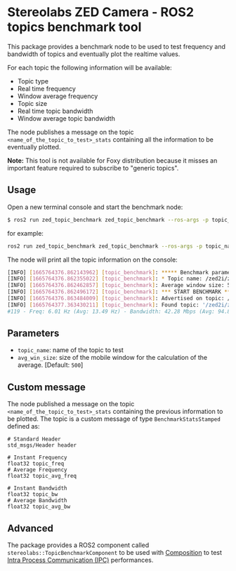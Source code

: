# Stereolabs ZED Camera - ROS2 topics benchmark tool

This package provides a benchmark node to be used to test frequency and bandwidth of topics and eventually plot the realtime values.

For each topic the following information will be available:

* Topic type
* Real time frequency
* Window average frequency
* Topic size
* Real time topic bandwidth
* Window average topic bandwidth

The node publishes a message on the topic `<name_of_the_topic_to_test>_stats` containing all the information to be eventually plotted.

**Note:** This tool is not available for Foxy distribution because it misses an important feature required to subscribe to "generic topics".

## Usage

Open a new terminal console and start the benchmark node:

```bash
$ ros2 run zed_topic_benchmark zed_topic_benchmark --ros-args -p topic_name:=<name_of_the_topic_to_test>
```

for example:

```bash
ros2 run zed_topic_benchmark zed_topic_benchmark --ros-args -p topic_name:=/zed2i/zed_node/rgb/image_rect_color
```

The node will print all the topic information on the console:

```bash
[INFO] [1665764376.862143962] [topic_benchmark]: ***** Benchmark parameters *****
[INFO] [1665764376.862355022] [topic_benchmark]: * Topic name: /zed2i/zed_node/rgb/image_rect_color
[INFO] [1665764376.862462857] [topic_benchmark]: Average window size: 500
[INFO] [1665764376.862496172] [topic_benchmark]: *** START BENCHMARK ***
[INFO] [1665764376.863484009] [topic_benchmark]: Advertised on topic: /zed2i/zed_node/rgb/image_rect_color_stats
[INFO] [1665764377.363430211] [topic_benchmark]: Found topic: '/zed2i/zed_node/rgb/image_rect_color' of type: 'sensor_msgs/msg/Image'
#119 - Freq: 6.01 Hz (Avg: 13.49 Hz) - Bandwidth: 42.28 Mbps (Avg: 94.87 Mbps) - Msg size: 0.88 MB
```

## Parameters

* `topic_name`: name of the topic to test
* `avg_win_size`: size of the mobile window for the calculation of the average. [Default: `500`]

## Custom message

The node published a message on the topic `<name_of_the_topic_to_test>_stats` containing the previous information to be plotted.
The topic is a custom message of type `BenchmarkStatsStamped` defined as:

```
# Standard Header
std_msgs/Header header

# Instant Frequency
float32 topic_freq
# Average Frequency
float32 topic_avg_freq

# Instant Bandwidth
float32 topic_bw
# Average Bandwidth
float32 topic_avg_bw
```

## Advanced
The package provides a ROS2 component called `stereolabs::TopicBenchmarkComponent` to be used with [Composition](https://docs.ros.org/en/humble/Tutorials/Intermediate/Composition.html) to test [Intra Process Communication (IPC)](https://design.ros2.org/articles/intraprocess_communications.html) performances.
